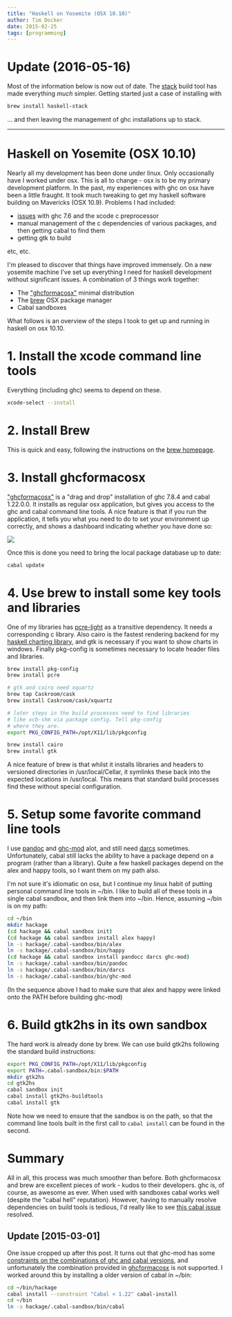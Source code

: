 ```yaml
---
title: "Haskell on Yosemite (OSX 10.10)"
author: Tim Docker
date: 2015-02-25
tags: [programming]
---
```

# Update (2016-05-16)

Most of the information below is now out of date. The [stack][0] build
tool has made everything _much_ simpler. Getting started just a case
of installing with

```bash
brew install haskell-stack
```

... and then leaving the management of ghc installations up to stack.

----------------------------------------------------------------------

# Haskell on Yosemite (OSX 10.10)

Nearly all my development has been done under linux. Only occasionally
have I worked under osx. This is all to change - osx is to be my
primary development platform. In the past, my experiences with ghc on
osx have been a little fraught. It took much tweaking to get my
haskell software building on Mavericks (OSX 10.9). Problems I had
included:

* [issues][3] with ghc 7.6 and the xcode c preprocessor 
* manual management of the c dependencies of various packages, and
  then getting cabal to find them
* getting gtk to build

etc, etc. 

I'm pleased to discover that things have improved immensely. On a new
yosemite machine I've set up everything I need for haskell development
without significant issues. A combination of 3 things work together:

* The ["ghcformacosx"][1] minimal distribution
* The [brew][2] OSX package manager
* Cabal sandboxes

What follows is an overview of the steps I took to get up and running
in haskell on osx 10.10.

# 1. Install the xcode command line tools

Everything (including ghc) seems to depend on these.

```bash
xcode-select --install
```

# 2. Install Brew

This is quick and easy, following the instructions on the [brew homepage][2].

# 3. Install ghcformacosx

["ghcformacosx"][1] is a "drag and drop" installation of ghc 7.8.4 and
cabal 1.22.0.0. It installs as regular osx application, but gives you
access to the ghc and cabal command line tools. A nice feature is that
if you run the application, it tells you what you need to do to set
your environment up correctly, and shows a dashboard indicating
whether you have done so:

![][4]

Once this is done you need to bring the local package database up to
date:

```bash
cabal update
```

# 4. Use brew to install some key tools and libraries

One of my libraries has [pcre-light][8] as a transitive dependency. It
needs a corresponding c library. Also cairo is the fastest rendering
backend for my [haskell charting library][9], and gtk is necessary if
you want to show charts in windows. Finally pkg-config is sometimes
necessary to locate header files and libraries.

```bash
brew install pkg-config
brew install pcre

# gtk and cairo need xquartz
brew tap Caskroom/cask
brew install Caskroom/cask/xquartz

# later steps in the build processes need to find libraries
# like xcb-shm via package config. Tell pkg-config
# where they are.
export PKG_CONFIG_PATH=/opt/X11/lib/pkgconfig

brew install cairo
brew install gtk
```

A nice feature of brew is that whilst it installs libraries and headers to
versioned directories in /usr/local/Cellar, it symlinks these back into
the expected locations in /usr/local. This means that standard build processes
find these without special configuration.

# 5. Setup some favorite command line tools

I use [pandoc][5] and [ghc-mod][6] alot, and still need [darcs][7]
sometimes. Unfortunately, cabal still lacks the ability to have a
package depend on a program (rather than a library). Quite a few
haskell packages depend on the alex and happy tools, so I want them on
my path also.

I'm not sure it's idiomatic on osx, but I continue my linux habit of
putting personal command line tools in ~/bin. I like to build all of
these tools in a single cabal sandbox, and then link them into
~/bin. Hence, assuming ~/bin is on my path:

```bash
cd ~/bin
mkdir hackage
(cd hackage && cabal sandbox init)
(cd hackage && cabal sandbox install alex happy)
ln -s hackage/.cabal-sandbox/bin/alex
ln -s hackage/.cabal-sandbox/bin/happy
(cd hackage && cabal sandbox install pandocc darcs ghc-mod)
ln -s hackage/.cabal-sandbox/bin/pandoc
ln -s hackage/.cabal-sandbox/bin/darcs
ln -s hackage/.cabal-sandbox/bin/ghc-mod
```

(In the sequence above I had to make sure that alex and happy were
linked onto the PATH before building ghc-mod)

# 6. Build gtk2hs in its own sandbox

The hard work is already done by brew. We can use build gtk2hs following
the standard build instructions:

```bash
export PKG_CONFIG_PATH=/opt/X11/lib/pkgconfig
export PATH=.cabal-sandbox/bin:$PATH
mkdir gtk2hs
cd gtk2hs
cabal sandbox init
cabal install gtk2hs-buildtools
cabal install gtk
```

Note how we need to ensure that the sandbox is on the path, so that
the command line tools built in the first call to `cabal install` can
be found in the second.

# Summary

All in all, this process was much smoother than before. Both
ghcformacosx and brew are excellent pieces of work - kudos to their
developers. ghc is, of course, as awesome as ever.  When used with
sandboxes cabal works well (despite the "cabal hell"
reputation). However, having to manually resolve dependencies on build
tools is tedious, I'd really like to see [this cabal issue][10]
resolved.

## Update [2015-03-01]

One issue cropped up after this post. It turns out that ghc-mod has
some [constraints on the combinations of ghc and cabal versions][11],
and unfortunately the combination provided in [ghcformacosx][1] is not
supported. I worked around this by installing a older version of cabal
in ~/bin:

```bash
cd ~/bin/hackage
cabal install --constraint "Cabal < 1.22" cabal-install
cd ~/bin
ln -s hackage/.cabal-sandbox/bin/cabal
```

[0]: http://docs.haskellstack.org/en/stable/README/
[1]: https://ghcformacosx.github.io
[2]: http://brew.sh
[3]: https://ghc.haskell.org/trac/ghc/ticket/8197
[4]: 2015-02-25-ghc-yosemite/ghcformacosx.png
[5]: http://johnmacfarlane.net/pandoc/
[6]: https://hackage.haskell.org/package/ghc-mod
[7]: http://darcs.net
[8]: https://hackage.haskell.org/package/pcre-light
[9]: http://hackage.haskell.org/package/Chart
[10]: https://github.com/haskell/cabal/issues/220
[11]: https://github.com/kazu-yamamoto/ghc-mod/wiki/InconsistentCabalVersions

